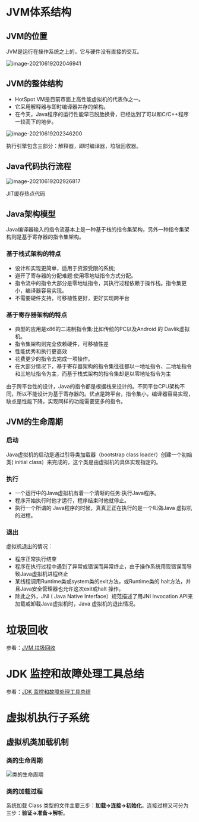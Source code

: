 # JVM体系结构

## JVM的位置

JVM是运行在操作系统之上的，它与硬件没有直接的交互。

![image-20210619202046941](https://gitee.com/koala010/typora/raw/master/img/JVM的位置.png)

## JVM的整体结构

- HotSpot VM是目前市面上高性能虚拟机的代表作之一。
- 它采用解释器与即时编译器并存的架构。
- 在今天，Java程序的运行性能早已脱胎换骨，已经达到了可以和C/C++程序一较高下的地步。

![image-20210619202346200](https://gitee.com/koala010/typora/raw/master/img/JVM整体结构.png)

执行引擎包含三部分：解释器，即时编译器，垃圾回收器。

## Java代码执行流程

![image-20210619202926817](https://gitee.com/koala010/typora/raw/master/img/Java代码执行流程.png)

JIT缓存热点代码

## Java架构模型

Java编译器输入的指令流基本上是一种基于栈的指令集架构，另外一种指令集架构则是基于寄存器的指令集架构。

### 基于栈式架构的特点
- 设计和实现更简单，适用于资源受限的系统;
- 避开了寄存器的分配难题:使用零地址指令方式分配。
- 指令流中的指令大部分是零地址指令，其执行过程依赖于操作栈。指令集更小，编译器容易实现。
- 不需要硬件支持，可移植性更好，更好实现跨平台

### 基于寄存器架构的特点

- 典型的应用是x86的二进制指令集:比如传统的PC以及Android 的 Davlik虚拟机。
- 指令集架构则完全依赖硬件，可移植性差
- 性能优秀和执行更高效
- 花费更少的指令去完成一项操作。
- 在大部分情况下，基于寄存器架构的指令集往往都以一地址指令、二地址指令和三地址指令为主，而基于栈式架构的指令集却是以零地址指令为主

由于跨平台性的设计，Java的指令都是根据栈来设计的。不同平台CPU架构不同，所以不能设计为基于寄存器的。优点是跨平台，指令集小，编译器容易实现，缺点是性能下降，实现同样的功能需要更多的指令。

## JVM的生命周期

### 启动

Java虚拟机的启动是通过引导类加载器（bootstrap class loader）创建一个初始类( initial class）来完成的，这个类是由虚拟机的具体实现指定的。

### 执行

- 一个运行中的Java虚拟机有着一个清晰的任务:执行Java程序。
- 程序开始执行时他才运行，程序结束时他就停止。
- 执行一个所谓的 Java程序的时候，真真正正在执行的是一个叫做Java 虚拟机的进程。

### 退出

虚拟机退出的情况：

- 程序正常执行结束
- 程序在执行过程中遇到了异常或错误而异常终止，由于操作系统用现错误而导致Java虚拟机进程终止
- 某线程调用Runtime类或system类的exit方法，或Runtime类的 halt方法，并且Java安全管理器也允许这次exit或halt 操作。
- 除此之外，JNI ( Java Native Interface）规范描述了用JNI Invocation API来加载或卸载Java虚拟机时，Java 虚拟机的退出情况。



# 垃圾回收

参看：[JVM 垃圾回收](https://snailclimb.gitee.io/javaguide/#/docs/java/jvm/JVM%E5%9E%83%E5%9C%BE%E5%9B%9E%E6%94%B6)

# JDK 监控和故障处理工具总结

参看：[JDK 监控和故障处理工具总结](https://snailclimb.gitee.io/javaguide/#/docs/java/jvm/JDK%E7%9B%91%E6%8E%A7%E5%92%8C%E6%95%85%E9%9A%9C%E5%A4%84%E7%90%86%E5%B7%A5%E5%85%B7%E6%80%BB%E7%BB%93)



# 虚拟机执行子系统

## 虚拟机类加载机制

### 类的生命周期

![类的生命周期](https://gitee.com/koala010/typora/raw/master/img/类的生命周期20210622091915.png)

### 类的加载过程

系统加载 Class 类型的文件主要三步：**加载->连接->初始化**。连接过程又可分为三步：**验证->准备->解析**。

